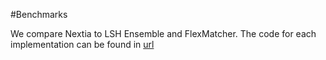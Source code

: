 #Benchmarks

We compare Nextia to LSH Ensemble and FlexMatcher. The code for each implementation can be found in [url]()